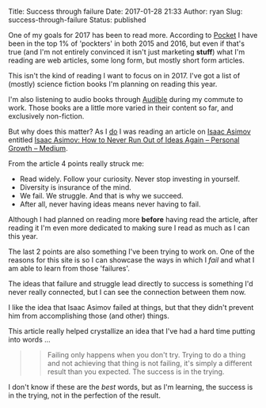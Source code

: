 Title: Success through failure
Date: 2017-01-28 21:33
Author: ryan
Slug: success-through-failure
Status: published

One of my goals for 2017 has been to read more. According to [Pocket](https://www.getpocket.com) I have been in the top 1% of 'pockters' in both 2015 and 2016, but even if that's true (and I'm not entirely convinced it isn't just marketing **stuff**) what I'm reading are web articles, some long form, but mostly short form articles.

This isn't the kind of reading I want to focus on in 2017. I've got a list of (mostly) science fiction books I'm planning on reading this year.

I'm also listening to audio books through [Audible](https://www.audible.com) during my commute to work. Those books are a little more varied in their content so far, and exclusively non-fiction.

But why does this matter? As I [do](https://www.ryancheley.com/blog/2017/1/26/struggle-determines-success) I was reading an article on [Isaac Asimov](https://en.m.wikipedia.org/wiki/Isaac_Asimovs) entitled [Isaac Asimov: How to Never Run Out of Ideas Again – Personal Growth – Medium](https://medium.com/personal-growth/isaac-asimov-how-to-never-run-out-of-ideas-again-b7bf8e09cc91#.tbua3lk49).

From the article 4 points really struck me:

-   Read widely. Follow your curiosity. Never stop investing in yourself.
-   Diversity is insurance of the mind.
-   We fail. We struggle. And that is why we succeed.
-   After all, never having ideas means never having to fail.

Although I had planned on reading more **before** having read the article, after reading it I'm even more dedicated to making sure I read as much as I can this year.

The last 2 points are also something I've been trying to work on. One of the reasons for this site is so I can showcase the ways in which I *fail* and what I am able to learn from those 'failures'.

The ideas that failure and struggle lead directly to success is something I'd never really connected, but I can see the connection between them now.

I like the idea that Isaac Asimov failed at things, but that they didn't prevent him from accomplishing those (and other) things.

This article really helped crystallize an idea that I've had a hard time putting into words ...

> > Failing only happens when you don't try. Trying to do a thing and not achieving that thing is not failing, it's simply a different result than you expected. The success is in the trying.

I don't know if these are the *best* words, but as I'm learning, the success is in the trying, not in the perfection of the result.
